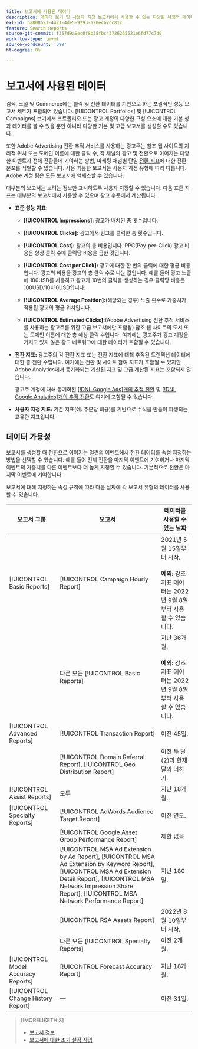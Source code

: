 ```yaml
---
title: 보고서에 사용된 데이터
description: 데이터 보기 및 사용자 지정 보고서에서 사용할 수 있는 다양한 유형의 데이터에 대해 알아봅니다.
exl-id: ba808b21-4421-4de5-9293-a20ec67cc81c
feature: Search Reports
source-git-commit: f357d9a9ec0f8b38fbc43726265521e6fd77c7d0
workflow-type: tm+mt
source-wordcount: '599'
ht-degree: 0%

---
```


# 보고서에 사용된 데이터

검색, 소셜 및 Commerce에는 클릭 및 전환 데이터를 기반으로 하는 포괄적인 성능 보고서 세트가 포함되어 있습니다. [!UICONTROL Portfolios] 및 [!UICONTROL Campaigns] 보기에서 포트폴리오 또는 광고 계정의 다양한 구성 요소에 대한 기본 성과 데이터를 볼 수 있을 뿐만 아니라 다양한 기본 및 고급 보고서를 생성할 수도 있습니다.

또한 Adobe Advertising 전환 추적 서비스를 사용하는 광고주는 참조 웹 사이트의 지리적 위치 또는 도메인 이름에 대한 클릭 수, 각 채널의 광고 및 전환으로 이어지는 다양한 이벤트가 전체 전환율에 기여하는 방법, 마케팅 채널별 단일 [전환 지표](/help/search-social-commerce/admin/conversion-metrics/conversion-metric-about.md)에 대한 전환 분포를 식별할 수 있습니다. 사용 가능한 보고서는 사용자 계정 유형에 따라 다릅니다. Adobe 계정 팀은 모든 보고서에 액세스할 수 있습니다.

대부분의 보고서는 보려는 정보만 표시하도록 사용자 지정할 수 있습니다. 다음 표준 지표는 대부분의 보고서에서 사용할 수 있으며 광고 수준에서 계산됩니다.

* **표준 성능 지표:**

   * **[!UICONTROL Impressions]:** 광고가 배치된 총 횟수입니다.

   * **[!UICONTROL Clicks]:** 광고에서 링크를 클릭한 총 횟수입니다.

   * **[!UICONTROL Cost]:** 광고의 총 비용입니다. PPC(Pay-per-Click) 광고 비용은 항상 클릭 수에 클릭당 비용을 곱한 것입니다.

   * **[!UICONTROL Cost per Click]:** 광고에 대한 한 번의 클릭에 대한 평균 비용입니다. 광고의 비용을 광고의 총 클릭 수로 나눈 값입니다. 예를 들어 광고 노출에 100USD를 사용하고 광고가 10번의 클릭을 생성하는 경우 클릭당 비용은 100USD/10=10USD입니다.

   * **[!UICONTROL Average Position]:**(해당되는 경우) 노출 횟수로 가중치가 적용된 광고의 평균 위치입니다.

   * **[!UICONTROL Estimated Clicks]:**(Adobe Advertising 전환 추적 서비스를 사용하는 광고주를 위한 고급 보고서에만 포함됨) 참조 웹 사이트의 도시 또는 도메인 이름에 대한 총 예상 클릭 수입니다. 여기에는 광고주가 광고 계정을 가지고 있지 않은 광고 네트워크에 대한 데이터가 포함될 수 있습니다.

* **전환 지표:** 광고주의 각 전환 지표 또는 전환 지표에 대해 추적된 트랜잭션 데이터에 대한 총 전환 수입니다. 여기에는 전환 및 사이트 참여 지표가 포함될 수 있지만 Adobe Analytics에서 동기화되는 계산된 지표 및 고급 계산된 지표는 포함되지 않습니다.

  광고주 계정에 대해 동기화된 [[!DNL Google Ads]개의 추적 전환](/help/search-social-commerce/campaign-management/introduction/google-conversion-data.md) 및 [[!DNL Google Analytics]개의 추적 전환](/help/search-social-commerce/admin/data-sources/data-source-about.md)도 여기에 포함될 수 있습니다.

* **사용자 지정 지표:** 기존 지표(예: 주문당 비용)를 기반으로 수식을 만들어 파생되는 고유한 지표입니다.

## 데이터 가용성

보고서를 생성할 때 전환으로 이어지는 일련의 이벤트에서 전환 데이터를 속성 지정하는 방법을 선택할 수 있습니다. 예를 들어 전체 전환을 마지막 이벤트에 기여하거나 마지막 이벤트의 가중치를 다른 이벤트보다 더 높게 지정할 수 있습니다. 기본적으로 전환은 마지막 이벤트에 기여합니다.

보고서에 대해 지정하는 속성 규칙에 따라 다음 날짜에 각 보고서 유형의 데이터를 사용할 수 있습니다.

| 보고서 그룹 | 보고서 | 데이터를 사용할 수 있는 날짜 |
| --- | --- | --- |
| [!UICONTROL Basic Reports] | [!UICONTROL Campaign Hourly Report] | 2021년 5월 15일부터 시작.<br><br><b>예외:</b> 강조 지표 데이터는 2022년 9월 8일부터 사용할 수 있습니다. |
| | 다른 모든 [!UICONTROL Basic Reports] | 지난 36개월.<br><br><b>예외:</b> 강조 지표 데이터는 2022년 9월 8일부터 사용할 수 있습니다. |
| [!UICONTROL Advanced Reports] | [!UICONTROL Transaction Report] | 이전 45일. |
| | [!UICONTROL Domain Referral Report], [!UICONTROL Geo Distribution Report] | 이전 두 달(2)과 현재 달의 더하기. |
| [!UICONTROL Assist Reports] | 모두 | 지난 18개월. |
| [!UICONTROL Specialty Reports] | [!UICONTROL AdWords Audience Target Report] | 이전 연도. |
| | [!UICONTROL Google Asset Group Performance Report] | 제한 없음 |
| | [!UICONTROL MSA Ad Extension by Ad Report], [!UICONTROL MSA Ad Extension by Keyword Report], [!UICONTROL MSA Ad Extension Detail Report], [!UICONTROL MSA Network Impression Share Report], [!UICONTROL MSA Network Performance Report] | 지난 180일. |
| | [!UICONTROL RSA Assets Report] | 2022년 8월 10일부터 시작. |
| | 다른 모든 [!UICONTROL Specialty Reports] | 이전 2개월. |
| [!UICONTROL Model Accuracy Reports] | [!UICONTROL Forecast Accuracy Report] | 지난 18개월. |
| [!UICONTROL Change History Report] | — | 이전 31일. |

>[!MORELIKETHIS]
>
>* [보고서 정보](report-about.md)
>* [보고서에 대한 초기 설정 작업](initial-setup.md)
